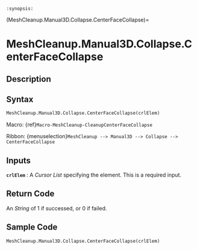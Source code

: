 ```{module} MeshCleanup.Manual3D.Collapse.CenterFaceCollapse()
:synopsis:
```

(MeshCleanup.Manual3D.Collapse.CenterFaceCollapse)=

# MeshCleanup.Manual3D.Collapse.CenterFaceCollapse

## Description

## Syntax

```python
MeshCleanup.Manual3D.Collapse.CenterFaceCollapse(crlElem)
```

Macro: {ref}`Macro-MeshCleanup-CleanupCenterFaceCollapse`

Ribbon: {menuselection}`MeshCleanup --> Manual3D --> Collapse --> CenterFaceCollapse`

## Inputs

**`crlElem`**
: A _Cursor List_ specifying the element. This is a required input.

## Return Code

An _String_ of 1 if successed, or 0 if failed.

## Sample Code

```python
MeshCleanup.Manual3D.Collapse.CenterFaceCollapse(crlElem)
```
